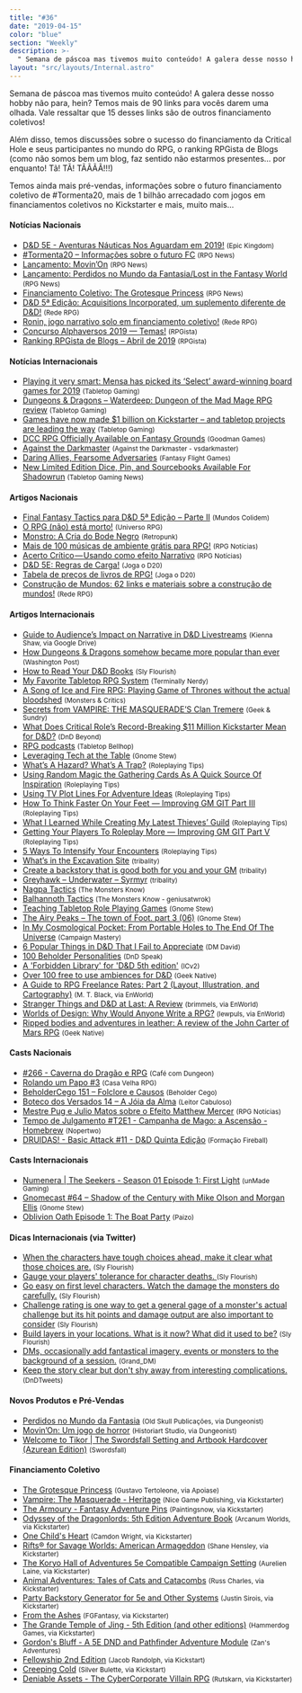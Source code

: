 ```yaml
---
title: "#36"
date: "2019-04-15"
color: "blue"
section: "Weekly"
description: >-
  " Semana de páscoa mas tivemos muito conteúdo! A galera desse nosso hobby não para, hein? Temos mais de 90 links para vocês darem uma olhada. Vale ressaltar que 15 desses links são de outros financiamento coletivos!"
layout: "src/layouts/Internal.astro"
---
```


Semana de páscoa mas tivemos muito conteúdo! A galera desse nosso hobby não para, hein? Temos mais de 90 links para vocês darem uma olhada. Vale ressaltar que 15 desses links são de outros financiamento coletivos!

Além disso, temos discussões sobre o sucesso do financiamento da Critical Hole e seus participantes no mundo do RPG, o ranking RPGista de Blogs (como não somos bem um blog, faz sentido não estarmos presentes... por enquanto! Tã! TÃ! TÃÃÃÃ!!!)

Temos ainda mais pré-vendas, informações sobre o futuro financiamento coletivo de #Tormenta20, mais de 1 bilhão arrecadado com jogos em financiamentos coletivos no Kickstarter e mais, muito mais...

#### Notícias Nacionais

- [D&D 5E - Aventuras Náuticas Nos Aguardam em 2019!] <small>(Epic Kingdom)</small>
- [#Tormenta20 – Informações sobre o futuro FC] <small>(RPG News)</small>
- [Lançamento: Movin’On] <small>(RPG News)</small>
- [Lançamento: Perdidos no Mundo da Fantasia/Lost in the Fantasy World] <small>(RPG News)</small>
- [Financiamento Coletivo: The Grotesque Princess] <small>(RPG News)</small>
- [D&D 5ª Edição: Acquisitions Incorporated, um suplemento diferente de D&D!] <small>(Rede RPG)</small>
- [Ronin, jogo narrativo solo em financiamento coletivo!] <small>(Rede RPG)</small>
- [Concurso Alphaversos 2019 — Temas!] <small>(RPGista)</small>
- [Ranking RPGista de Blogs – Abril de 2019] <small>(RPGista)</small>

#### Notícias Internacionais

- [Playing it very smart: Mensa has picked its ‘Select’ award-winning board games for 2019] <small>(Tabletop Gaming)</small>
- [Dungeons & Dragons – Waterdeep: Dungeon of the Mad Mage RPG review] <small>(Tabletop Gaming)</small>
- [Games have now made $1 billion on Kickstarter – and tabletop projects are leading the way] <small>(Tabletop Gaming)</small>
- [DCC RPG Officially Available on Fantasy Grounds] <small>(Goodman Games)</small>
- [Against the Darkmaster] <small>(Against the Darkmaster - vsdarkmaster)</small>
- [Daring Allies, Fearsome Adversaries] <small>(Fantasy Flight Games)</small>
- [New Limited Edition Dice, Pin, and Sourcebooks Available For Shadowrun] <small>(Tabletop Gaming News)</small>

#### Artigos Nacionais

- [Final Fantasy Tactics para D&D 5ª Edição – Parte II] <small>(Mundos Colidem)</small>
- [O RPG (não) está morto!] <small>(Universo RPG)</small>
- [Monstro: A Cria do Bode Negro] <small>(Retropunk)</small>
- [Mais de 100 músicas de ambiente grátis para RPG!] <small>(RPG Notícias)</small>
- [Acerto Crítico — Usando como efeito Narrativo] <small>(RPG Notícias)</small>
- [D&D 5E: Regras de Carga!] <small>(Joga o D20)</small>
- [Tabela de preços de livros de RPG!] <small>(Joga o D20)</small>
- [Construção de Mundos: 62 links e materiais sobre a construção de mundos!] <small>(Rede RPG)</small>

#### Artigos Internacionais

- [Guide to Audience’s Impact on Narrative in D&D Livestreams] <small>(Kienna Shaw, via Google Drive)</small>
- [How Dungeons & Dragons somehow became more popular than ever] <small>(Washington Post)</small>
- [How to Read Your D&D Books] <small>(Sly Flourish)</small>
- [My Favorite Tabletop RPG System] <small>(Terminally Nerdy)</small>
- [A Song of Ice and Fire RPG: Playing Game of Thrones without the actual bloodshed] <small>(Monsters & Critics)</small>
- [Secrets from VAMPIRE: THE MASQUERADE’S Clan Tremere] <small>(Geek & Sundry)</small>
- [What Does Critical Role’s Record-Breaking $11 Million Kickstarter Mean for D&D?] <small>(DnD Beyond)</small>
- [RPG podcasts] <small>(Tabletop Bellhop)</small>
- [Leveraging Tech at the Table] <small>(Gnome Stew)</small>
- [What’s A Hazard? What’s A Trap?] <small>(Roleplaying Tips)</small>
- [Using Random Magic the Gathering Cards As A Quick Source Of Inspiration] <small>(Roleplaying Tips)</small>
- [Using TV Plot Lines For Adventure Ideas] <small>(Roleplaying Tips)</small>
- [How To Think Faster On Your Feet — Improving GM GIT Part III] <small>(Roleplaying Tips)</small>
- [What I Learned While Creating My Latest Thieves’ Guild] <small>(Roleplaying Tips)</small>
- [Getting Your Players To Roleplay More — Improving GM GIT Part V] <small>(Roleplaying Tips)</small>
- [5 Ways To Intensify Your Encounters] <small>(Roleplaying Tips)</small>
- [What’s in the Excavation Site] <small>(tribality)</small>
- [Create a backstory that is good both for you and your GM] <small>(tribality)</small>
- [Greyhawk – Underwater – Syrmyr] <small>(tribality)</small>
- [Nagpa Tactics] <small>(The Monsters Know)</small>
- [Balhannoth Tactics] <small>(The Monsters Know - geniusatwrok)</small>
- [Teaching Tabletop Role Playing Games] <small>(Gnome Stew)</small>
- [The Airy Peaks – The town of Foot. part 3 (06)] <small>(Gnome Stew)</small>
- [In My Cosmological Pocket: From Portable Holes to The End Of The Universe] <small>(Campaign Mastery)</small>
- [6 Popular Things in D&D That I Fail to Appreciate] <small>(DM David)</small>
- [100 Beholder Personalities] <small>(DnD Speak)</small>
- [A 'Forbidden Library' for 'D&D 5th edition'] <small>(ICv2)</small>
- [Over 100 free to use ambiences for D&D] <small>(Geek Native)</small>
- [A Guide to RPG Freelance Rates: Part 2 (Layout, Illustration, and Cartography)] <small>(M. T. Black, via EnWorld)</small>
- [Stranger Things and D&D at Last: A Review] <small>(brimmels, via EnWorld)</small>
- [Worlds of Design: Why Would Anyone Write a RPG?] <small>(lewpuls, via EnWorld)</small>
- [Ripped bodies and adventures in leather: A review of the John Carter of Mars RPG] <small>(Geek Native)</small>

#### Casts Nacionais

- [#266 - Caverna do Dragão e RPG] <small>(Café com Dungeon)</small>
- [Rolando um Papo #3] <small>(Casa Velha RPG)</small>
- [BeholderCego 151 – Folclore e Causos] <small>(Beholder Cego)</small>
- [Boteco dos Versados 14 – A Jóia da Alma] <small>(Leitor Cabuloso)</small>
- [Mestre Pug e Julio Matos sobre o Efeito Matthew Mercer] <small>(RPG Notícias)</small>
- [Tempo de Julgamento #T2E1 - Campanha de Mago: a Ascensão - Homebrew] <small>(Nopertwo)</small>
- [DRUIDAS! - Basic Attack #11 - D&D Quinta Edição] <small>(Formação Fireball)</small>

#### Casts Internacionais

- [Numenera | The Seekers - Season 01 Episode 1: First Light] <small>(unMade Gaming)</small>
- [Gnomecast #64 – Shadow of the Century with Mike Olson and Morgan Ellis] <small>(Gnome Stew)</small>
- [Oblivion Oath Episode 1: The Boat Party] <small>(Paizo)</small>

#### Dicas Internacionais (via Twitter)

- [When the characters have tough choices ahead, make it clear what those choices are.] <small>(Sly Flourish)</small>
- [Gauge your players' tolerance for character deaths. ] <small>(Sly Flourish)</small>
- [Go easy on first level characters. Watch the damage the monsters do carefully.] <small>(Sly Flourish)</small>
- [Challenge rating is one way to get a general gage of a monster's actual challenge but its hit points and damage output are also important to consider] <small>(Sly Flourish)</small>
- [Build layers in your locations. What is it now? What did it used to be?] <small>(Sly Flourish)</small>
- [DMs, occasionally add fantastical imagery, events or monsters to the background of a session.] <small>(Grand_DM)</small>
- [Keep the story clear but don't shy away from interesting complications.] <small>(DnDTweets)</small>

#### Novos Produtos e Pré-Vendas

- [Perdidos no Mundo da Fantasia] <small>(Old Skull Publicações, via Dungeonist)</small>
- [Movin’On: Um jogo de horror] <small>(Historiart Studio, via Dungeonist)</small>
- [Welcome to Tikor | The Swordsfall Setting and Artbook Hardcover (Azurean Edition)] <small>(Swordsfall)</small>

#### Financiamento Coletivo

- [The Grotesque Princess] <small>(Gustavo Tertoleone, via Apoiase)</small>
- [Vampire: The Masquerade - Heritage] <small>(Nice Game Publishing, via Kickstarter)</small>
- [The Armoury - Fantasy Adventure Pins] <small>(Paintingsnow, via Kickstarter)</small>
- [Odyssey of the Dragonlords: 5th Edition Adventure Book] <small>(Arcanum Worlds, via Kickstarter)</small>
- [One Child's Heart] <small>(Camdon Wright, via Kickstarter)</small>
- [Rifts® for Savage Worlds: American Armageddon] <small>(Shane Hensley, via Kickstarter)</small>
- [The Koryo Hall of Adventures 5e Compatible Campaign Setting] <small>(Aurelien Laine, via Kickstarter)</small>
- [Animal Adventures: Tales of Cats and Catacombs] <small>(Russ Charles, via Kickstarter)</small>
- [Party Backstory Generator for 5e and Other Systems] <small>(Justin Sirois, via Kickstarter)</small>
- [From the Ashes] <small>(FGFantasy, via Kickstarter)</small>
- [The Grande Temple of Jing - 5th Edition (and other editions)] <small>(Hammerdog Games, via Kickstarter)</small>
- [Gordon's Bluff - A 5E DND and Pathfinder Adventure Module] <small>(Zan's Adventures)</small>
- [Fellowship 2nd Edition] <small>(Jacob Randolph, via Kickstart)</small>
- [Creeping Cold] <small>(Silver Bulette, via Kickstart)</small>
- [Deniable Assets - The CyberCorporate Villain RPG] <small>(Rutskarn, via Kickstarter)</small>

[d&d 5e - aventuras náuticas nos aguardam em 2019!]: https://epickingdom.wordpress.com/2019/04/16/dd-5e-aventuras-nauticas-nos-aguardam-em-2019/
[#tormenta20 – informações sobre o futuro fc]: https://newsrpg.wordpress.com/2019/04/17/tormenta20-informacoes-sobre-o-futuro-fc/
[lançamento: movin’on]: https://newsrpg.wordpress.com/2019/04/18/lancamento-movinon/
[lançamento: perdidos no mundo da fantasia/lost in the fantasy world]: https://newsrpg.wordpress.com/2019/04/20/lancamento-perdidos-no-mundo-da-fantasia-lost-in-the-fantasy-world/
[financiamento coletivo: the grotesque princess]: https://newsrpg.wordpress.com/2019/04/22/financiamento-coletivo-the-grotesque-princess/
[d&d 5ª edição: acquisitions incorporated, um suplemento diferente de d&d!]: https://www.rederpg.com.br/2019/04/17/dd-5a-edicao-acquisitions-incorporated-um-suplemento-diferente-de-dd/
[ronin, jogo narrativo solo em financiamento coletivo!]: https://www.rederpg.com.br/2019/04/19/ronin-jogo-narrativo-solo-em-financiamento-coletivo/
[concurso alphaversos 2019 — temas!]: https://rpgista.com.br/2019/03/02/concurso-alphaversos-2019-temas/
[ranking rpgista de blogs – abril de 2019]: https://rpgista.com.br/2019/04/22/ranking-rpgista-de-blogs-abril-de-2019/
[playing it very smart: mensa has picked its ‘select’ award-winning board games for 2019]: https://www.tabletopgaming.co.uk/board-games/news/playing-it-very-smart-mensa-has-picked-its-select-award-winning-board
[dungeons & dragons – waterdeep: dungeon of the mad mage rpg review]: https://www.tabletopgaming.co.uk/board-games/reviews/dungeons-dragons-waterdeep-dungeon-of-the-mad-mage-rpg-review
[games have now made $1 billion on kickstarter – and tabletop projects are leading the way]: https://www.tabletopgaming.co.uk/board-games/news/games-have-now-made-1-billion-on-kickstarter-and-tabletop-projects
[dcc rpg officially available on fantasy grounds]: http://goodman-games.com/blog/2019/04/18/dcc-rpg-officially-available-on-fantasy-grounds/
[against the darkmaster]: https://www.vsdarkmaster.com/
[daring allies, fearsome adversaries]: https://www.fantasyflightgames.com/en/news/2019/4/16/daring-allies-fearsome-foes/
[new limited edition dice, pin, and sourcebooks available for shadowrun]: http://www.tabletopgamingnews.com/New-Limited-Edition-Dice--Pin--and-Sourcebooks-Available-For-Shadowrun
[final fantasy tactics para d&d 5ª edição – parte ii]: https://www.mundoscolidem.com.br/final-fantasy-tactics-para-dd-5a-edicao-parte-ii/
[o rpg (não) está morto!]: https://universorpg.com/bau-do-mestre/dicas/o-rpg-nao-esta-morto/
[monstro: a cria do bode negro]: http://retropunk.net/editora/monstro-cria-do-bode-negro/
[mais de 100 músicas de ambiente grátis para rpg!]: https://medium.com/rpgnoticias/mais-de-100-m%C3%BAsicas-de-ambiente-gr%C3%A1tis-para-rpg-5cfcebee5ef4
[acerto crítico — usando como efeito narrativo]: https://medium.com/rpgnoticias/acerto-critico-usando-como-efeito-narrativo-813f4509c252
[d&d 5e: regras de carga!]: https://jogaod20.blogspot.com/2019/04/5e-regras-carga.html
[tabela de preços de livros de rpg!]: https://jogaod20.blogspot.com/2019/04/tabela-de-precos-livros-rpg.html
[construção de mundos: 62 links e materiais sobre a construção de mundos!]: https://www.rederpg.com.br/2019/04/21/construcao-de-mundos-62-links-e-materiais-sobre-a-construcao-de-mundos/
[guide to audience’s impact on narrative in d&d livestreams]: https://drive.google.com/drive/folders/1TIIDQzQ3PPpuUX9kp-QoqnLSUlVUI4_d
[how dungeons & dragons somehow became more popular than ever]: https://www.washingtonpost.com/entertainment/how-dungeons-and-dragons-somehow-became-more-popular-than-ever/2019/04/18/fc226f56-5f8f-11e9-9412-daf3d2e67c6d_story.html
[how to read your d&d books]: http://slyflourish.com/read_the_books.html
[my favorite tabletop rpg system]: https://terminallynerdy.com/myfavoritetabletoprpgsystem
[a song of ice and fire rpg: playing game of thrones without the actual bloodshed]: https://www.monstersandcritics.com/gaming/a-song-of-ice-and-fire-rpg-playing-game-of-thrones-without-the-actual-bloodshed/
[secrets from vampire: the masquerade’s clan tremere]: https://geekandsundry.com/secrets-from-vampire-the-masquerades-clan-tremere/
[what does critical role’s record-breaking $11 million kickstarter mean for d&d?]: https://www.dndbeyond.com/posts/475-what-does-critical-roles-record-breaking-11
[rpg podcasts]: https://tabletopbellhop.com/rpg-podcasts/
[leveraging tech at the table]: https://gnomestew.com/leveraging-tech-at-the-table/
[what’s a hazard? what’s a trap?]: https://www.roleplayingtips.com/campaigns/whats-a-hazard-whats-a-trap-2/
[using random magic the gathering cards as a quick source of inspiration]: https://www.roleplayingtips.com/running-games/using-random-magic-the-gathering-cards-as-a-quick-source-of-inspiration/
[using tv plot lines for adventure ideas]: https://www.roleplayingtips.com/campaigns/using-tv-plot-lines-for-adventure-ideas/
[how to think faster on your feet — improving gm git part iii]: https://www.roleplayingtips.com/running-games/how-to-think-faster-on-your-feet-improving-gm-git-part-iii/
[what i learned while creating my latest thieves’ guild]: https://www.roleplayingtips.com/world-building/what-i-learned-while-creating-my-latest-thieves-guild/
[getting your players to roleplay more — improving gm git part v]: https://www.roleplayingtips.com/running-games/getting-your-players-to-roleplay-more-improving-gm-git-part-v/
[5 ways to intensify your encounters]: https://www.roleplayingtips.com/campaigns/5-ways-to-intensify-your-encounters/
[what’s in the excavation site]: https://www.tribality.com/2019/04/15/whats-in-the-excavation-site/
[create a backstory that is good both for you and your gm]: https://www.tribality.com/2019/04/16/create-a-backstory-that-is-good-both-for-you-and-your-gm/
[greyhawk – underwater – syrmyr]: https://www.tribality.com/2019/04/17/greyhawk-underwater-syrmyr/
[nagpa tactics]: http://themonstersknow.com/nagpa-tactics/
[balhannoth tactics]: http://themonstersknow.com/balhannoth-tactics/
[teaching tabletop role playing games]: https://gnomestew.com/teaching-tabletop-role-playing-games/
[the airy peaks – the town of foot. part 3 (06)]: https://gnomestew.com/the-airy-peaks-the-town-of-foot-part-3-06/
[in my cosmological pocket: from portable holes to the end of the universe]: http://www.campaignmastery.com/blog/in-my-cosmological-pocket/
[6 popular things in d&d that i fail to appreciate]: https://dmdavid.com/tag/6-popular-things-in-dd-that-i-fail-to-appreciate/
[100 beholder personalities]: http://dndspeak.com/2019/04/100-beholder-personalities/
[a 'forbidden library' for 'd&d 5th edition']: https://icv2.com/articles/news/view/42973/a-forbidden-library-d-d-5th-edition
[over 100 free to use ambiences for d&d]: https://www.geeknative.com/65243/over-100-free-to-use-ambiences-for-dd/
[a guide to rpg freelance rates: part 2 (layout, illustration, and cartography)]: http://www.enworld.org/forum/content.php?6129-A-Guide-to-RPG-Freelance-Rates-Part-2-(Layout-Illustration-and-Cartography)
[stranger things and d&d at last: a review]: http://www.enworld.org/forum/content.php?6220-Stranger-Things-and-D-D-at-Last-A-Review
[worlds of design: why would anyone write a rpg?]: http://www.enworld.org/forum/content.php?6193-Worlds-of-Design-Why-Would-Anyone-Write-a-RPG
[ripped bodies and adventures in leather: a review of the john carter of mars rpg]: https://www.geeknative.com/65321/ripped-bodies-and-adventures-in-leather-a-review-of-the-john-carter-of-mars-rpg/
[#266 - caverna do dragão e rpg]: https://www.podbean.com/media/share/pb-sb94d-adca13
[rolando um papo #3]: https://www.youtube.com/watch?v=LqorSvS2cKA
[beholdercego 151 – folclore e causos]: http://podcast.beholdercego.com/beholdercego-151-folclore-e-causos/
[boteco dos versados 14 – a jóia da alma]: http://leitorcabuloso.com.br/2019/04/boteco-dos-versados-14-a-joia-da-alma/
[mestre pug e julio matos sobre o efeito matthew mercer]: https://www.youtube.com/watch?v=oNctQB9CVxw
[tempo de julgamento #t2e1 - campanha de mago: a ascensão - homebrew]: https://www.twitch.tv/videos/414614254
[druidas! - basic attack #11 - d&d quinta edição]: https://www.youtube.com/watch?v=cDdgefwVf6U
[numenera | the seekers - season 01 episode 1: first light]: https://www.youtube.com/watch?v=4BoAak6Qu0M&feature=youtu.be
[gnomecast #64 – shadow of the century with mike olson and morgan ellis]: https://gnomestew.com/gnomecast-64-shadow-of-the-century-with-mike-olson-and-morgan-ellis/
[oblivion oath episode 1: the boat party]: https://www.youtube.com/watch?v=tTKfepicXiE
[when the characters have tough choices ahead, make it clear what those choices are.]: https://twitter.com/SlyFlourish/status/1117805418326233094
[gauge your players' tolerance for character deaths. ]: https://twitter.com/SlyFlourish/status/1118182990071435266
[go easy on first level characters. watch the damage the monsters do carefully.]: https://twitter.com/SlyFlourish/status/1118530263020134400
[challenge rating is one way to get a general gage of a monster's actual challenge but its hit points and damage output are also important to consider]: https://twitter.com/SlyFlourish/status/1119269964375121920
[build layers in your locations. what is it now? what did it used to be?]: https://twitter.com/SlyFlourish/status/1120024708852998144
[dms, occasionally add fantastical imagery, events or monsters to the background of a session.]: https://twitter.com/Grand_DM/status/1117870261024346112
[keep the story clear but don't shy away from interesting complications.]: https://twitter.com/DnDTweets/status/1119298118376415232
[perdidos no mundo da fantasia]: https://www.dungeonist.com/marketplace/product/perdidos-no-mundo-da-fantasia/
[movin’on: um jogo de horror]: https://www.dungeonist.com/marketplace/product/movinon-um-jogo-de-horror/
[welcome to tikor | the swordsfall setting and artbook hardcover (azurean edition)]: https://swordsfall.com/collections/books/products/welcome-to-tikor
[the grotesque princess]: https://apoia.se/vomitations
[vampire: the masquerade - heritage]: https://www.kickstarter.com/projects/sweet-lemon/vampire-the-masquerade-heritage/description
[the armoury - fantasy adventure pins]: https://www.kickstarter.com/projects/flamingflamingo/the-armoury-fantasy-adventure-pins
[odyssey of the dragonlords: 5th edition adventure book]: https://www.kickstarter.com/projects/arcanumworlds/odyssey-of-the-dragonlords-5th-edition-adventure-b
[one child's heart]: https://www.kickstarter.com/projects/camdon/one-childs-heart
[rifts® for savage worlds: american armageddon]: https://www.kickstarter.com/projects/545820095/rifts-for-savage-worlds-american-armageddon/description
[the koryo hall of adventures 5e compatible campaign setting]: https://www.kickstarter.com/projects/aurelienlaine/the-koryo-hall-of-adventures-5e-compatible-campaig
[animal adventures: tales of cats and catacombs]: https://www.kickstarter.com/projects/russrmc/animal-adventures-tales-of-cats-and-catacombs
[party backstory generator for 5e and other systems]: https://www.kickstarter.com/projects/justinsirois/party-backstory-generator-for-5e-and-other-systems
[from the ashes]: https://www.kickstarter.com/projects/1635382860/from-the-ashes
[the grande temple of jing - 5th edition (and other editions)]: https://www.kickstarter.com/projects/hammerdog/the-grande-temple-of-jing-5th-edition-and-other-ed
[gordon's bluff - a 5e dnd and pathfinder adventure module]: https://www.kickstarter.com/projects/zansadventures/gordons-bluff-a-5e-dnd-and-pathfinder-adventure-mo
[fellowship 2nd edition]: https://www.kickstarter.com/projects/1552912590/fellowship-2nd-edition
[creeping cold]: https://www.kickstarter.com/projects/599310737/creeping-cold
[deniable assets - the cybercorporate villain rpg]: https://www.kickstarter.com/projects/rutskarn/deniable-assets-the-cybercorporate-villain-rpg
